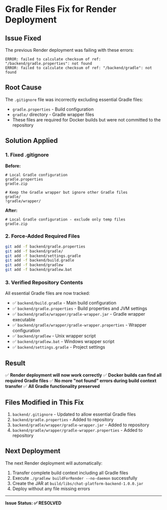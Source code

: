 # Gradle Files Fix for Render Deployment

## Issue Fixed

The previous Render deployment was failing with these errors:
```
ERROR: failed to calculate checksum of ref: "/backend/gradle.properties": not found
ERROR: failed to calculate checksum of ref: "/backend/gradle": not found
```

## Root Cause

The `.gitignore` file was incorrectly excluding essential Gradle files:
- `gradle.properties` - Build configuration
- `gradle/` directory - Gradle wrapper files
- These files are required for Docker builds but were not committed to the repository

## Solution Applied

### 1. Fixed .gitignore
**Before:**
```gitignore
# Local Gradle configuration
gradle.properties
gradle.zip

# Keep the Gradle wrapper but ignore other Gradle files
gradle/
!gradle/wrapper/
```

**After:**
```gitignore
# Local Gradle configuration - exclude only temp files
gradle.zip
```

### 2. Force-Added Required Files
```bash
git add -f backend/gradle.properties
git add -f backend/gradle/
git add -f backend/settings.gradle
git add -f backend/build.gradle
git add -f backend/gradlew
git add -f backend/gradlew.bat
```

### 3. Verified Repository Contents
All essential Gradle files are now tracked:
- ✅ `backend/build.gradle` - Main build configuration
- ✅ `backend/gradle.properties` - Build properties and JVM settings
- ✅ `backend/gradle/wrapper/gradle-wrapper.jar` - Gradle wrapper executable
- ✅ `backend/gradle/wrapper/gradle-wrapper.properties` - Wrapper configuration
- ✅ `backend/gradlew` - Unix wrapper script
- ✅ `backend/gradlew.bat` - Windows wrapper script
- ✅ `backend/settings.gradle` - Project settings

## Result

✅ **Render deployment will now work correctly**
✅ **Docker builds can find all required Gradle files**
✅ **No more "not found" errors during build context transfer**
✅ **All Gradle functionality preserved**

## Files Modified in This Fix

1. `backend/.gitignore` - Updated to allow essential Gradle files
2. `backend/gradle.properties` - Added to repository
3. `backend/gradle/wrapper/gradle-wrapper.jar` - Added to repository  
4. `backend/gradle/wrapper/gradle-wrapper.properties` - Added to repository

## Next Deployment

The next Render deployment will automatically:
1. Transfer complete build context including all Gradle files
2. Execute `./gradlew buildForRender --no-daemon` successfully
3. Create the JAR at `build/libs/chat-platform-backend-1.0.0.jar`
4. Deploy without any file missing errors

---

**Issue Status: ✅ RESOLVED**